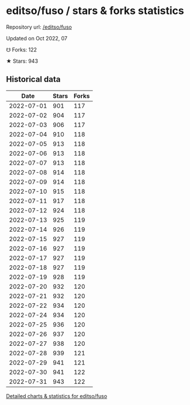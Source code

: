 # editso/fuso / stars & forks statistics

Repository url: [/editso/fuso](https://github.com/editso/fuso)

Updated on Oct 2022, 07

☋ Forks: 122

★ Stars: 943

## Historical data
| Date | Stars | Forks |
|------|-------|-------|
| 2022-07-01 | 901 | 117 | 
| 2022-07-02 | 904 | 117 | 
| 2022-07-03 | 906 | 117 | 
| 2022-07-04 | 910 | 118 | 
| 2022-07-05 | 913 | 118 | 
| 2022-07-06 | 913 | 118 | 
| 2022-07-07 | 913 | 118 | 
| 2022-07-08 | 914 | 118 | 
| 2022-07-09 | 914 | 118 | 
| 2022-07-10 | 915 | 118 | 
| 2022-07-11 | 917 | 118 | 
| 2022-07-12 | 924 | 118 | 
| 2022-07-13 | 925 | 119 | 
| 2022-07-14 | 926 | 119 | 
| 2022-07-15 | 927 | 119 | 
| 2022-07-16 | 927 | 119 | 
| 2022-07-17 | 927 | 119 | 
| 2022-07-18 | 927 | 119 | 
| 2022-07-19 | 928 | 119 | 
| 2022-07-20 | 932 | 120 | 
| 2022-07-21 | 932 | 120 | 
| 2022-07-22 | 934 | 120 | 
| 2022-07-24 | 934 | 120 | 
| 2022-07-25 | 936 | 120 | 
| 2022-07-26 | 937 | 120 | 
| 2022-07-27 | 938 | 120 | 
| 2022-07-28 | 939 | 121 | 
| 2022-07-29 | 941 | 121 | 
| 2022-07-30 | 941 | 122 | 
| 2022-07-31 | 943 | 122 | 


[Detailed charts & statistics for editso/fuso](https://reviewgithub.com/rep/editso/fuso)
